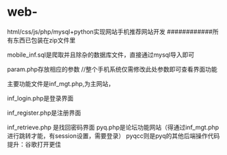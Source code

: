 # web-
html/css/js/php/mysql+python实现网站手机推荐网站开发 
############所有东西已包装在zip文件里

mobile_inf.sql是爬取并且除杂的数据库文件，直接通过mysql导入即可

param.php存放相应的参数  //整个手机系统仅需修改此处参数即可查看界面功能

主要功能文件是inf_mgt.php,为主网站，

inf_login.php是登录界面

inf_register.php是注册界面

inf_retrieve.php 是找回密码界面
pyq.php是论坛功能网站（得通过inf_mgt.php进行跳转才能，有session设置，需要登录）
pyqcc则是pyq的其他后端操作代码
提升：谷歌打开更佳
